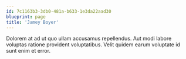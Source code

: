 ```yaml
---
id: 7c1163b3-3db0-481a-b633-1e3da22aad30
blueprint: page
title: 'Jamey Boyer'
---
```

Dolorem at ad ut quo ullam accusamus repellendus. Aut modi labore voluptas ratione provident voluptatibus. Velit quidem earum voluptate id sunt enim et error.